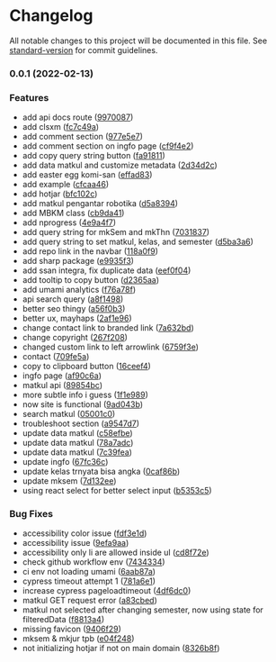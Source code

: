 # Changelog

All notable changes to this project will be documented in this file. See [standard-version](https://github.com/conventional-changelog/standard-version) for commit guidelines.

### 0.0.1 (2022-02-13)


### Features

* add api docs route ([9970087](https://github.com/LordRonz/dtk-class-helper/commit/99700878e7433430bdbab9bc91f4f57611bac5f1))
* add clsxm ([fc7c49a](https://github.com/LordRonz/dtk-class-helper/commit/fc7c49a4213e46b5442dbf918c5373ed8b461e4f))
* add comment section ([977e5e7](https://github.com/LordRonz/dtk-class-helper/commit/977e5e7c89c0d854f2f57daf5e0d65b1917c5d1b))
* add comment section on ingfo page ([cf9f4e2](https://github.com/LordRonz/dtk-class-helper/commit/cf9f4e20da136d474c692f7b8a85f19c33bc68e7))
* add copy query string button ([fa91811](https://github.com/LordRonz/dtk-class-helper/commit/fa918115a1d7a341311a684ff209e767cf201e25))
* add data matkul and customize metadata ([2d34d2c](https://github.com/LordRonz/dtk-class-helper/commit/2d34d2c101463d34f5fc16ef6eb7f271c3b3f931))
* add easter egg komi-san ([effad83](https://github.com/LordRonz/dtk-class-helper/commit/effad83d6bd751bbaa9bef9192e0b5353c8fc884))
* add example ([cfcaa46](https://github.com/LordRonz/dtk-class-helper/commit/cfcaa46a25e41a51d4ebcc7cd93f4613d4fc84f8))
* add hotjar ([bfc102c](https://github.com/LordRonz/dtk-class-helper/commit/bfc102c099b49e7259066967f19c44b31807185b))
* add matkul pengantar robotika ([d5a8394](https://github.com/LordRonz/dtk-class-helper/commit/d5a83942cff19c880d37f422bcf858c80f112b0a))
* add MBKM class ([cb9da41](https://github.com/LordRonz/dtk-class-helper/commit/cb9da41f2e8a295e6c317b1dc994bff3214a45dc))
* add nprogress ([4e9a4f7](https://github.com/LordRonz/dtk-class-helper/commit/4e9a4f730410e53ff1d7a7fedb82a7bcce5bfdf0))
* add query string for mkSem and mkThn ([7031837](https://github.com/LordRonz/dtk-class-helper/commit/7031837d57cef380fea78bcf6f4ce868acce95f7))
* add query string to set matkul, kelas, and semester ([d5ba3a6](https://github.com/LordRonz/dtk-class-helper/commit/d5ba3a6ff6bc8ccb66146bbbec8d4ed70c0baf97))
* add repo link in the navbar ([118a0f9](https://github.com/LordRonz/dtk-class-helper/commit/118a0f920d5524afb869f0ab57a59b4ced2ea7f9))
* add sharp package ([e9935f3](https://github.com/LordRonz/dtk-class-helper/commit/e9935f3bcb56a376041d9d36dcb9508b87b36ec7))
* add ssan integra, fix duplicate data ([eef0f04](https://github.com/LordRonz/dtk-class-helper/commit/eef0f045216c6b915ff2a62cc4b12756c3203c46))
* add tooltip to copy button ([d2365aa](https://github.com/LordRonz/dtk-class-helper/commit/d2365aad85c4e9158dc359919c03022caf0e73a7))
* add umami analytics ([f76a78f](https://github.com/LordRonz/dtk-class-helper/commit/f76a78f9d340a5cd85307e05bbf3de3dee163a20))
* api search query ([a8f1498](https://github.com/LordRonz/dtk-class-helper/commit/a8f1498a204c72d8a16fa66aadbf376b353a4e4c))
* better seo thingy ([a56f0b3](https://github.com/LordRonz/dtk-class-helper/commit/a56f0b388eda149ee5d2ff148d0be6cc60e97e85))
* better ux, mayhaps ([2af1e96](https://github.com/LordRonz/dtk-class-helper/commit/2af1e9687ff504d1897694fe2104c1b0c8b20703))
* change contact link to branded link ([7a632bd](https://github.com/LordRonz/dtk-class-helper/commit/7a632bd1424d047cb609ded04acd97d09626054f))
* change copyright ([267f208](https://github.com/LordRonz/dtk-class-helper/commit/267f2088ae26c607e8f58aba1f129b6bb8504e3f))
* changed custom link to left arrowlink ([6759f3e](https://github.com/LordRonz/dtk-class-helper/commit/6759f3e57523417dd8751e7b820e36c209b0c972))
* contact ([709fe5a](https://github.com/LordRonz/dtk-class-helper/commit/709fe5a1987926d4c702d882a525180cfdbb4076))
* copy to clipboard button ([16ceef4](https://github.com/LordRonz/dtk-class-helper/commit/16ceef4722c5aeaf250f9331f7014b8c15504b13))
* ingfo page ([af90c6a](https://github.com/LordRonz/dtk-class-helper/commit/af90c6a430ff588b2abb3a4efc1e8b2f157e961f))
* matkul api ([89854bc](https://github.com/LordRonz/dtk-class-helper/commit/89854bc8961c83671b8df1875cf9a5fc2ef2421f))
* more subtle info i guess ([1f1e989](https://github.com/LordRonz/dtk-class-helper/commit/1f1e9899e1d822ac00b36928c6b880209c95cd0c))
* now site is functional ([9ad043b](https://github.com/LordRonz/dtk-class-helper/commit/9ad043bc9e743b0a5898b69c4e04537cd5e13f7e))
* search matkul ([05001c0](https://github.com/LordRonz/dtk-class-helper/commit/05001c056944929c7c0bf6608778961b2f96e649))
* troubleshoot section ([a9547d7](https://github.com/LordRonz/dtk-class-helper/commit/a9547d73d9311f5f54c44e6661a0c3219abd3c8b))
* update data matkul ([c58efbe](https://github.com/LordRonz/dtk-class-helper/commit/c58efbed82fe897c963152f2c5a9db58fccd05c5))
* update data matkul ([78a7adc](https://github.com/LordRonz/dtk-class-helper/commit/78a7adc96a036f1cf326a03c0eb26ca197dfda19))
* update data matkul ([7c39fea](https://github.com/LordRonz/dtk-class-helper/commit/7c39fea86ffbd9e187228182cafa83a13bde2c19))
* update ingfo ([67fc36c](https://github.com/LordRonz/dtk-class-helper/commit/67fc36c46f8540585de43a6e21ce77e5ce14ede0))
* update kelas trnyata bisa angka ([0caf86b](https://github.com/LordRonz/dtk-class-helper/commit/0caf86bb1e82129a0ec3a148336c6019133aaaae))
* update mksem ([7d132ee](https://github.com/LordRonz/dtk-class-helper/commit/7d132eeaaeb2fb4f3fedb0ffcbe322a4ce1d4d86))
* using react select for better select input ([b5353c5](https://github.com/LordRonz/dtk-class-helper/commit/b5353c5e435ac510473f77c987620fbbfea00d45))


### Bug Fixes

* accessibility color issue ([fdf3e1d](https://github.com/LordRonz/dtk-class-helper/commit/fdf3e1d637b14abac0e6a260e6c60923c99c9e8a))
* accessibility issue ([9efa9aa](https://github.com/LordRonz/dtk-class-helper/commit/9efa9aae0ac34d891a3b8b589dcdae325aa96cc6))
* accessibility only li are allowed inside ul ([cd8f72e](https://github.com/LordRonz/dtk-class-helper/commit/cd8f72e679ccff70b6fb353a7236a736f2952ef0))
* check github workflow env ([7434334](https://github.com/LordRonz/dtk-class-helper/commit/7434334e03ff48a518f6275acf72499e68cc923c))
* ci env not loading umami ([6aab87a](https://github.com/LordRonz/dtk-class-helper/commit/6aab87a4be283abf5c048f4c67793d88fc57e917))
* cypress timeout attempt 1 ([781a6e1](https://github.com/LordRonz/dtk-class-helper/commit/781a6e15e5818c8f7d87e8b8143a205d6675a1e0))
* increase cypress pageloadtimeout ([4df6dc0](https://github.com/LordRonz/dtk-class-helper/commit/4df6dc002b8cfdf6bdfc862b7b32c4d98cb58be2))
* matkul GET request error ([a83cbed](https://github.com/LordRonz/dtk-class-helper/commit/a83cbed1e81b44818a1ed203e86c4bb949d2a68d))
* matkul not selected after changing semester, now using state for filteredData ([f8813a4](https://github.com/LordRonz/dtk-class-helper/commit/f8813a43712df6c7a147dae065aeeb12e8397263))
* missing favicon ([9406f29](https://github.com/LordRonz/dtk-class-helper/commit/9406f2929b888752fc14c40b004cb7a884eaead1))
* mksem & mkjur tpb ([e04f248](https://github.com/LordRonz/dtk-class-helper/commit/e04f24892ac455669f7b99bff22e081fba0ae7f9))
* not initializing hotjar if not on main domain ([8326b8f](https://github.com/LordRonz/dtk-class-helper/commit/8326b8f594fa13c59d01cd54de35ff09e1e1b287))

